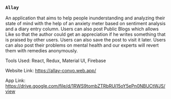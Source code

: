 ### `Allay`

An application that aims to help people inunderstanding and analyzing their state of mind with the help
of an anxiety meter based on sentiment analysis and a diary
entry column. Users can also post Public Blogs which allows Like so that the author could get an appreciation if he writes something that is praised by other users. Users can also save the post to visit it later. Users can also post their problems on mental
health and our experts will revert them with remedies
anonymously.

Tools Used: React, Redux, Material UI, Firebase

Website Link: https://allay-convo.web.app/

App Link: https://drive.google.com/file/d/1RWS9tombZTRbRUi15oY5ePn0NBUCtWJS/view
